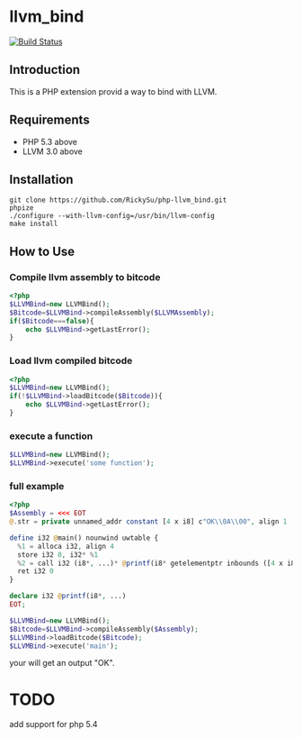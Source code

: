 llvm_bind
==================

[![Build Status](https://travis-ci.org/RickySu/php-llvm_bind.png?branch=master)](https://travis-ci.org/RickySu/php-llvm_bind)

Introduction
------------

This is a PHP extension provid a way to bind with LLVM.

Requirements
------------

* PHP 5.3 above
* LLVM 3.0 above

Installation
------------

```
git clone https://github.com/RickySu/php-llvm_bind.git
phpize
./configure --with-llvm-config=/usr/bin/llvm-config
make install
```

How to Use
----------

### Compile llvm assembly to bitcode

```php
<?php
$LLVMBind=new LLVMBind();
$Bitcode=$LLVMBind->compileAssembly($LLVMAssembly);
if($Bitcode===false){
    echo $LLVMBind->getLastError();
}
```

### Load llvm compiled bitcode

```php
<?php 
$LLVMBind=new LLVMBind();
if(!$LLVMBind->loadBitcode($Bitcode)){
    echo $LLVMBind->getLastError();
}
```

### execute a function

```php
$LLVMBind=new LLVMBind();
$LLVMBind->execute('some function');
```

### full example

```php
<?php
$Assembly = <<< EOT
@.str = private unnamed_addr constant [4 x i8] c"OK\\0A\\00", align 1

define i32 @main() nounwind uwtable {
  %1 = alloca i32, align 4
  store i32 0, i32* %1
  %2 = call i32 (i8*, ...)* @printf(i8* getelementptr inbounds ([4 x i8]* @.str, i32 0, i32 0))
  ret i32 0
}

declare i32 @printf(i8*, ...)
EOT;

$LLVMBind=new LLVMBind();
$Bitcode=$LLVMBind->compileAssembly($Assembly);
$LLVMBind->loadBitcode($Bitcode);
$LLVMBind->execute('main');
```

your will get an output "OK".

TODO
=======

add support for php 5.4
